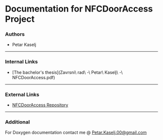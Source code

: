 Documentation for NFCDoorAccess Project
=============

### Authors

- Petar Kaselj

---

### Internal Links

- [The bachelor's thesis](Zavrsni\ rad\ -\ Petar\ Kaselj\ -\ NFCDoorAccess.pdf)

---

### External Links
- [NFCDoorAccess Repository](https://github.com/pkaselj/NFCDoorAccess_CMake)


---

### Additional
For Doxygen documentation contact me @ Petar.Kaselj.00@gmail.com
